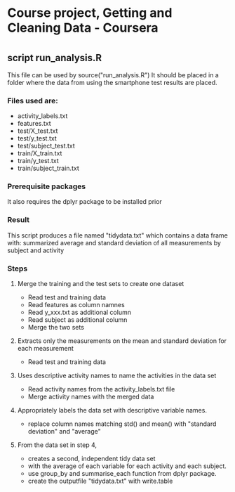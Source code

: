 # Course project, Getting and Cleaning Data - Coursera
#

## script run_analysis.R

This file can be used by source("run_analysis.R")
It should be placed in  a folder where the data from using the smartphone test results are placed.
### Files used are:
 * activity_labels.txt
 * features.txt
 * test/X_test.txt
 * test/y_test.txt
 * test/subject_test.txt
 * train/X_train.txt
 * train/y_test.txt
 * train/subject_train.txt

### Prerequisite packages
It also requires the dplyr package to be installed prior

### Result
This script produces a file named "tidydata.txt" which contains a data frame with:
   summarized average and standard deviation of all measurements by subject and activity

### Steps
1. Merge the training and the test sets to create one dataset
    - Read test and training data
    - Read features as column namnes
    - Read y_xxx.txt as additional column
    - Read subject as additional column
    - Merge the two sets

2. Extracts only the measurements on the mean and standard deviation for each measurement
    - Read test and training data

3. Uses descriptive activity names to name the activities in the data set
    - Read activity names from the activity_labels.txt file
    - Merge activity names with the merged data

4. Appropriately labels the data set with descriptive variable names. 
    - replace column names matching std() and mean() with "standard deviation" and "average"

5. From the data set in step 4, 
     - creates a second, independent tidy data set 
	 - with the average of each variable for each activity and each subject.
     - use group_by and summarise_each function from dplyr package.
     - create the outputfile "tidydata.txt" with write.table

	 
